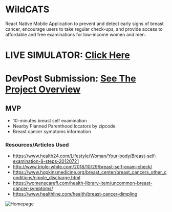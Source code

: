 # WildCATS
React Native Mobile Application to prevent and detect early signs of breast cancer, encourage users to take regular check-ups, and provide access to affordable and free examinations for low-income women and men.

# LIVE SIMULATOR: [Click Here](https://expo.io/appetize-simulator?url=https://expo.io/@a23235/wildcats&appetizeCode=tok_z5521ug12vy3h3yvybw77beap0)

# DevPost Submission: [See The Project Overview](https://devpost.com/software/wildcats-gpwln6)

## MVP
- 10-minutes breast self examination
- Nearby Planned Parenthood locators by zipcode
- Breast cancer symptoms information

### Resources/Articles Used
- https://www.health24.com/Lifestyle/Woman/Your-body/Breast-self-examination-8-steps-20120721
- http://www.triple-white.com/2018/10/29/breast-self-exam-check/
- https://www.hopkinsmedicine.org/breast_center/breast_cancers_other_conditions/nipple_discharge.html
- https://womenscarefl.com/health-library-item/uncommon-breast-cancer-symptoms/
- https://www.healthline.com/health/breast-cancer-dimpling

![Homepage](https://challengepost-s3-challengepost.netdna-ssl.com/photos/production/software_photos/001/250/551/datas/gallery.jpg)

